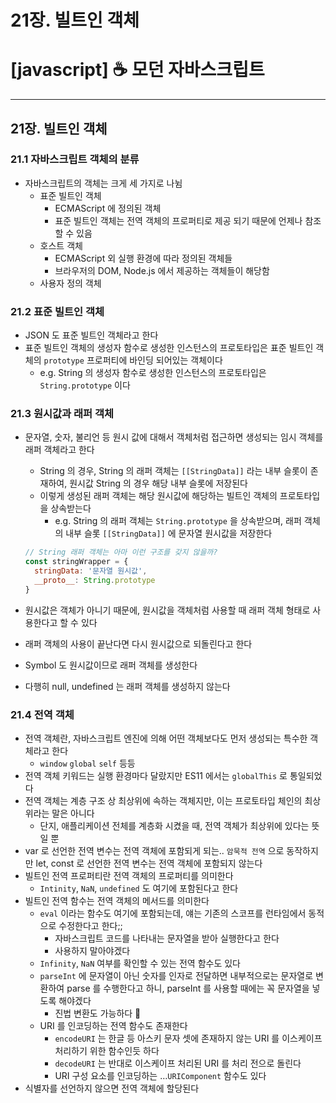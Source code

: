 # 21장. 빌트인 객체

# [javascript] ☕ 모던 자바스크립트

---

## 21장. 빌트인 객체

### 21.1 자바스크립트 객체의 분류

- 자바스크립트의 객체는 크게 세 가지로 나뉨
    - 표준 빌트인 객체
        - ECMAScript 에 정의된 객체
        - 표준 빌트인 객체는 전역 객체의 프로퍼티로 제공 되기 때문에 언제나 참조할 수 있음
    - 호스트 객체
        - ECMAScript 외 실행 환경에 따라 정의된 객체들
        - 브라우저의 DOM, Node.js 에서 제공하는 객체들이 해당함
    - 사용자 정의 객체

### 21.2 표준 빌트인 객체

- JSON 도 표준 빌트인 객체라고 한다
- 표준 빌트인 객체의 생성자 함수로 생성한 인스턴스의 프로토타입은 표준 빌트인 객체의 `prototype` 프로퍼티에 바인딩 되어있는 객체이다
    - e.g. String 의 생성자 함수로 생성한 인스턴스의 프로토타입은 `String.prototype` 이다

### 21.3 원시값과 래퍼 객체

- 문자열, 숫자, 불리언 등 원시 값에 대해서 객체처럼 접근하면 생성되는 임시 객체를 래퍼 객체라고 한다
    - String 의 경우, String 의 래퍼 객체는 `[[StringData]]` 라는 내부 슬롯이 존재하여, 원시값 String 의 경우 해당 내부 슬롯에 저장된다
    - 이렇게 생성된 래퍼 객체는 해당 원시값에 해당하는 빌트인 객체의 프로토타입을 상속받는다
        - e.g. String 의 래퍼 객체는 `String.prototype` 을 상속받으며, 래퍼 객체의 내부 슬롯 `[[StringData]]` 에 문자열 원시값을 저장한다
    
    ```jsx
    // String 래퍼 객체는 아마 이런 구조를 갖지 않을까?
    const stringWrapper = {
      stringData: '문자열 원시값',
      __proto__: String.prototype
    }
    ```
    
- 원시값은 객체가 아니기 때문에, 원시값을 객체처럼 사용할 때 래퍼 객체 형태로 사용한다고 할 수 있다
- 래퍼 객체의 사용이 끝난다면 다시 원시값으로 되돌린다고 한다
- Symbol 도 원시값이므로 래퍼 객체를 생성한다
- 다행히 null, undefined 는 래퍼 객체를 생성하지 않는다

### 21.4 전역 객체

- 전역 객체란, 자바스크립트 엔진에 의해 어떤 객체보다도 먼저 생성되는 특수한 객체라고 한다
    - `window` `global` `self` 등등
- 전역 객체 키워드는 실행 환경마다 달랐지만 ES11 에서는 `globalThis` 로 통일되었다
- 전역 객체는 계층 구조 상 최상위에 속하는 객체지만, 이는 프로토타입 체인의 최상위라는 말은 아니다
    - 단지, 애플리케이션 전체를 계층화 시켰을 때, 전역 객체가 최상위에 있다는 뜻일 뿐
- var 로 선언한 전역 변수는 전역 객체에 포함되게 되는.. `암묵적 전역` 으로 동작하지만 let, const 로 선언한 전역 변수는 전역 객체에 포함되지 않는다
- 빌트인 전역 프로퍼티란 전역 객체의 프로퍼티를 의미한다
    - `Intinity`, `NaN`, `undefined` 도 여기에 포함된다고 한다
- 빌트인 전역 함수는 전역 객체의 메서드를 의미한다
    - `eval` 이라는 함수도 여기에 포함되는데, 얘는 기존의 스코프를 런타임에서 동적으로 수정한다고 한다;;
        - 자바스크립트 코드를 나타내는 문자열을 받아 실행한다고 한다
        - 사용하지 말아야겠다
    - `Infinity`, `NaN` 여부를 확인할 수 있는 전역 함수도 있다
    - `parseInt` 에 문자열이 아닌 숫자를 인자로 전달하면 내부적으로는 문자열로 변환하여 parse 를 수행한다고 하니, parseInt 를 사용할 때에는 꼭 문자열을 넣도록 해야겠다
        - 진법 변환도 가능하다 🤪
    - URI 를 인코딩하는 전역 함수도 존재한다
        - `encodeURI` 는 한글 등 아스키 문자 셋에 존재하지 않는 URI 를 이스케이프 처리하기 위한 함수인듯 하다
        - `decodeURI` 는 반대로 이스케이프 처리된 URI 를 처리 전으로 돌린다
        - URI 구성 요소를 인코딩하는 …`URIComponent` 함수도 있다
- 식별자를 선언하지 않으면 전역 객체에 할당된다